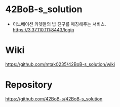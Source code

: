 # 42BoB-s_solution

* 이노베이션 카뎃들의 밥 친구를 매칭해주는 서비스.<br>
https://3.37.110.111:8443/login

# Wiki
https://github.com/mtak0235/42BoB-s_solution/wiki

# Repository
https://github.com/42BoB-s/42BoB-s_solution
